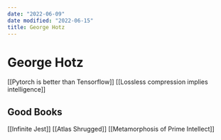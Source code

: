```yaml
---
date: "2022-06-09"
date modified: "2022-06-15"
title: George Hotz
---
```


# George Hotz
[[Pytorch is better than Tensorflow]]
[[Lossless compression implies intelligence]]

## Good Books
[[Infinite Jest]]
[[Atlas Shrugged]]
[[Metamorphosis of Prime Intellect]]

